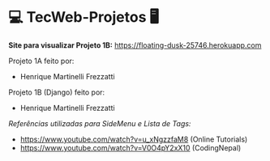 # :computer: **TecWeb-Projetos** :desktop_computer:


**Site para visualizar Projeto 1B:** https://floating-dusk-25746.herokuapp.com


Projeto 1A feito por:
- Henrique Martinelli Frezzatti

Projeto 1B (Django) feito por:
- Henrique Martinelli Frezzatti


*Referências utilizadas para SideMenu e Lista de Tags:*
- https://www.youtube.com/watch?v=u_xNgzzfaM8 (Online Tutorials)
- https://www.youtube.com/watch?v=V0O4pY2xX10 (CodingNepal)
